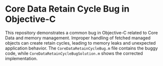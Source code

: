 # Core Data Retain Cycle Bug in Objective-C

This repository demonstrates a common bug in Objective-C related to Core Data and memory management.  Improper handling of fetched managed objects can create retain cycles, leading to memory leaks and unexpected application behavior. The `CoreDataRetainCycleBug.m` file contains the buggy code, while `CoreDataRetainCycleBugSolution.m` shows the corrected implementation.